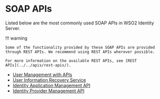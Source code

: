 # SOAP APIs

Listed below are the most commonly used SOAP APIs in WSO2 Identity Server.

!!! warning
    
    Some of the functionality provided by these SOAP APIs are provided
    through REST APIs. We recommend using REST APIs wherever possible.
    
    For more information on the available REST APIs, see [REST
    APIs](../../apis/rest-apis/).
 
- [User Management with APIs](/develop/apis/user-management-with-apis)
- [User Information Recovery Service](/develop/apis/user-information-recovery-service)
- [Identity Application Management API](/develop/apis/identity-application-management-api)
- [Identity Provider Management API](/develop/apis/identity-provider-management-api/) 

